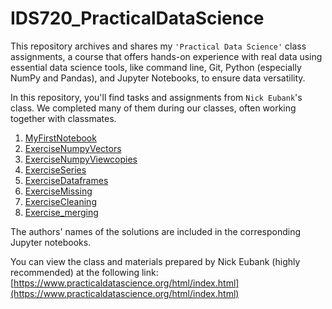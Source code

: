 # IDS720_PracticalDataScience
This repository archives and shares my `'Practical Data Science'` class assignments, a course that offers hands-on experience with real data using essential data science tools, like command line, Git, Python (especially NumPy and Pandas), and Jupyter Notebooks, to ensure data versatility.

In this repository, you'll find tasks and assignments from `Nick Eubank`'s class. 
We completed many of them during our classes, often working together with classmates.

1. [MyFirstNotebook](https://github.com/BarbaraPFloresRios/IDS720_PracticalDataScience/tree/main/20230914_MyFirstNotebook)
2. [ExerciseNumpyVectors](https://github.com/BarbaraPFloresRios/IDS720_PracticalDataScience/tree/main/20230921_ExerciseNumpyVectors)
3. [ExerciseNumpyViewcopies](https://github.com/BarbaraPFloresRios/IDS720_PracticalDataScience/tree/main/20230926_ExerciseNumpyViewcopies)
4. [ExerciseSeries](https://github.com/BarbaraPFloresRios/IDS720_PracticalDataScience/tree/main/20230928_ExerciseSeries)
5. [ExerciseDataframes](https://github.com/BarbaraPFloresRios/IDS720_PracticalDataScience/tree/main/20231003_ExerciseDataframes)
6. [ExerciseMissing](https://github.com/BarbaraPFloresRios/IDS720_PracticalDataScience/tree/main/20231005_ExerciseMissing)
7. [ExerciseCleaning](https://github.com/BarbaraPFloresRios/IDS720_PracticalDataScience/tree/main/20231010_ExerciseCleaning)
8. [Exercise_merging](https://github.com/BarbaraPFloresRios/IDS720_PracticalDataScience/blob/main/20231019_ExerciseMerging/exercise_merging.ipynb)


The authors' names of the solutions are included in the corresponding Jupyter notebooks.

You can view the class and materials prepared by Nick Eubank (highly recommended) at the following link: [https://www.practicaldatascience.org/html/index.html](https://www.practicaldatascience.org/html/index.html)

